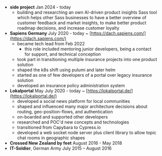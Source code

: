 - **side project** Jan 2024 - today
  - building and researching an own AI-driven product insights Sass tool which helps other Sass businesses to have a better overview of customer feedback and market insights, to make better product roadmap decisions, and increase customer loyalty
- **Sapiens Germany** July 2020 - today ~ [https://dach.sapiens.com/](https://dach.sapiens.com/)
  - became tech lead from Feb 2022
    - this role included mentoring junior developers, being a contact for support, and technical conception
  - took part in transitioning multiple insurance projects into one product solution
  - shaped the k8s shift using pulumi and later helm
  - started as one of few developers of a portal over legacy insurance solution
  - developed an insurance policy administration system
- **Lokalportal** May July 2020 - today ~ [https://lokalportal.de/](https://lokalportal.de/)
  - developed a social news platform for local communities
  - shaped and influenced many major architecture decisions about routing, geo-position-flows, and authentication
  - on-boarded and supported other developers
  - researched and POC'd new concepts and technologies
  - transitioned from Capybara to Cypress.io
  - developed a web socket node server plus client library to allow topic chat rooms in geographic shapes
- **Crossed New Zealand by feet** August 2016 - May 2018
- **IT-Soldier**, German Army July 2015 – August 2016
